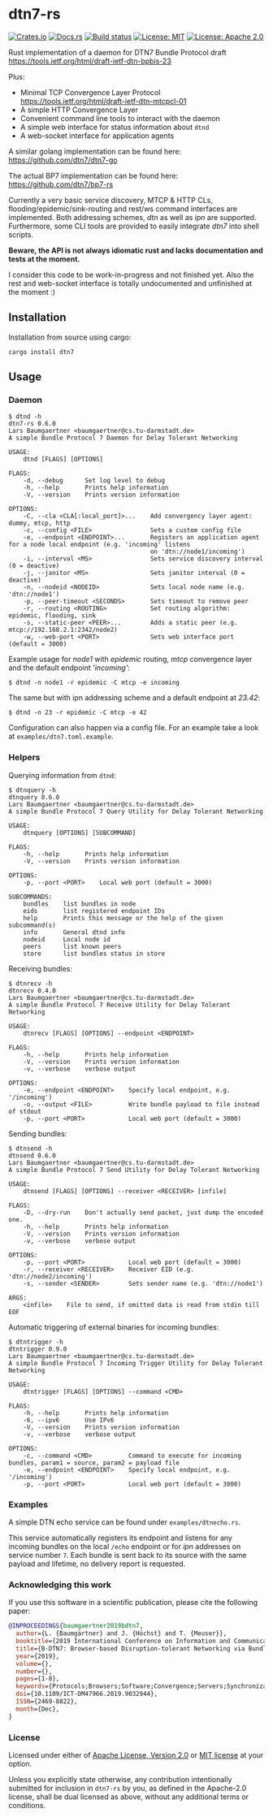# dtn7-rs

[![Crates.io](https://img.shields.io/crates/v/dtn7.svg)](https://crates.io/crates/dtn7)
[![Docs.rs](https://docs.rs/dtn7/badge.svg)](https://docs.rs/dtn7)
[![Build status](https://api.travis-ci.org/dtn7/dtn7-rs.svg?branch=master)](https://travis-ci.org/gh0st42/dtn7-rs)
[![License: MIT](https://img.shields.io/badge/License-MIT-blue.svg)](LICENSE-MIT)
[![License: Apache 2.0](https://img.shields.io/badge/License-Apache%202.0-blue.svg)](LICENSE-APACHE)

Rust implementation of a daemon for DTN7 Bundle Protocol draft https://tools.ietf.org/html/draft-ietf-dtn-bpbis-23

Plus:
* Minimal TCP Convergence Layer Protocol https://tools.ietf.org/html/draft-ietf-dtn-mtcpcl-01
* A simple HTTP Convergence Layer 
* Convenient command line tools to interact with the daemon
* A simple web interface for status information about `dtnd` 
* A web-socket interface for application agents

A similar golang implementation can be found here: https://github.com/dtn7/dtn7-go

The actual BP7 implementation can be found here: https://github.com/dtn7/bp7-rs

Currently a very basic service discovery, MTCP & HTTP CLs, flooding/epidemic/sink-routing and rest/ws command interfaces are implemented. Both addressing schemes, *dtn* as well as *ipn* are supported. Furthermore, some CLI tools are provided to easily integrate *dtn7* into shell scripts.

**Beware, the API is not always idiomatic rust and lacks documentation and tests at the moment.**

I consider this code to be work-in-progress and not finished yet. Also the rest and web-socket interface is totally undocumented and unfinished at the moment :)

## Installation

Installation from source using cargo:
```
cargo install dtn7
```

## Usage

### Daemon

```
$ dtnd -h
dtn7-rs 0.6.0
Lars Baumgaertner <baumgaertner@cs.tu-darmstadt.de>
A simple Bundle Protocol 7 Daemon for Delay Tolerant Networking

USAGE:
    dtnd [FLAGS] [OPTIONS]

FLAGS:
    -d, --debug      Set log level to debug
    -h, --help       Prints help information
    -V, --version    Prints version information

OPTIONS:
    -C, --cla <CLA[:local_port]>...    Add convergency layer agent: dummy, mtcp, http
    -c, --config <FILE>                Sets a custom config file
    -e, --endpoint <ENDPOINT>...       Registers an application agent for a node local endpoint (e.g. 'incoming' listens
                                       on 'dtn://node1/incoming')
    -i, --interval <MS>                Sets service discovery interval (0 = deactive)
    -j, --janitor <MS>                 Sets janitor interval (0 = deactive)
    -n, --nodeid <NODEID>              Sets local node name (e.g. 'dtn://node1')
    -p, --peer-timeout <SECONDS>       Sets timeout to remove peer
    -r, --routing <ROUTING>            Set routing algorithm: epidemic, flooding, sink
    -s, --static-peer <PEER>...        Adds a static peer (e.g. mtcp://192.168.2.1:2342/node2)
    -w, --web-port <PORT>              Sets web interface port (default = 3000)
```

Example usage for *node1* with *epidemic* routing, *mtcp* convergence layer and the default endpoint *'incoming'*:
```
$ dtnd -n node1 -r epidemic -C mtcp -e incoming
```

The same but with ipn addressing scheme and a default endpoint at *23.42*:
```
$ dtnd -n 23 -r epidemic -C mtcp -e 42
```

Configuration can also happen via a config file. 
For an example take a look at `examples/dtn7.toml.example`.

### Helpers

Querying information from `dtnd`:
```
$ dtnquery -h
dtnquery 0.6.0
Lars Baumgaertner <baumgaertner@cs.tu-darmstadt.de>
A simple Bundle Protocol 7 Query Utility for Delay Tolerant Networking

USAGE:
    dtnquery [OPTIONS] [SUBCOMMAND]

FLAGS:
    -h, --help       Prints help information
    -V, --version    Prints version information

OPTIONS:
    -p, --port <PORT>    Local web port (default = 3000)

SUBCOMMANDS:
    bundles    list bundles in node
    eids       list registered endpoint IDs
    help       Prints this message or the help of the given subcommand(s)
    info       General dtnd info
    nodeid     Local node id
    peers      list known peers
    store      list bundles status in store
```

Receiving bundles: 
```
$ dtnrecv -h
dtnrecv 0.4.0
Lars Baumgaertner <baumgaertner@cs.tu-darmstadt.de>
A simple Bundle Protocol 7 Receive Utility for Delay Tolerant Networking

USAGE:
    dtnrecv [FLAGS] [OPTIONS] --endpoint <ENDPOINT>

FLAGS:
    -h, --help       Prints help information
    -V, --version    Prints version information
    -v, --verbose    verbose output

OPTIONS:
    -e, --endpoint <ENDPOINT>    Specify local endpoint, e.g. '/incoming')
    -o, --output <FILE>          Write bundle payload to file instead of stdout
    -p, --port <PORT>            Local web port (default = 3000)
```

Sending bundles:
```
$ dtnsend -h
dtnsend 0.6.0
Lars Baumgaertner <baumgaertner@cs.tu-darmstadt.de>
A simple Bundle Protocol 7 Send Utility for Delay Tolerant Networking

USAGE:
    dtnsend [FLAGS] [OPTIONS] --receiver <RECEIVER> [infile]

FLAGS:
    -D, --dry-run    Don't actually send packet, just dump the encoded one.
    -h, --help       Prints help information
    -V, --version    Prints version information
    -v, --verbose    verbose output

OPTIONS:
    -p, --port <PORT>            Local web port (default = 3000)
    -r, --receiver <RECEIVER>    Receiver EID (e.g. 'dtn://node2/incoming')
    -s, --sender <SENDER>        Sets sender name (e.g. 'dtn://node1')

ARGS:
    <infile>    File to send, if omitted data is read from stdin till EOF
```

Automatic triggering of external binaries for incoming bundles:
```
$ dtntrigger -h
dtntrigger 0.9.0
Lars Baumgaertner <baumgaertner@cs.tu-darmstadt.de>
A simple Bundle Protocol 7 Incoming Trigger Utility for Delay Tolerant Networking

USAGE:
    dtntrigger [FLAGS] [OPTIONS] --command <CMD>

FLAGS:
    -h, --help       Prints help information
    -6, --ipv6       Use IPv6
    -V, --version    Prints version information
    -v, --verbose    verbose output

OPTIONS:
    -c, --command <CMD>          Command to execute for incoming bundles, param1 = source, param2 = payload file
    -e, --endpoint <ENDPOINT>    Specify local endpoint, e.g. '/incoming')
    -p, --port <PORT>            Local web port (default = 3000)
```

### Examples

A simple DTN echo service can be found under `examples/dtnecho.rs`. 

This service automatically registers its endpoint and listens for any incoming bundles on the local `/echo` endpoint or for *ipn* addresses on service number `7`. 
Each bundle is sent back to its source with the same payload and lifetime, no delivery report is requested. 

### Acknowledging this work

If you use this software in a scientific publication, please cite the following paper:

```BibTeX
@INPROCEEDINGS{baumgaertner2019bdtn7,
  author={L. {Baumgärtner} and J. {Höchst} and T. {Meuser}},
  booktitle={2019 International Conference on Information and Communication Technologies for Disaster Management (ICT-DM)},
  title={B-DTN7: Browser-based Disruption-tolerant Networking via Bundle Protocol 7},
  year={2019},
  volume={},
  number={},
  pages={1-8},
  keywords={Protocols;Browsers;Software;Convergence;Servers;Synchronization;Wireless fidelity},
  doi={10.1109/ICT-DM47966.2019.9032944},
  ISSN={2469-8822},
  month={Dec},
}
```

### License

Licensed under either of <a href="LICENSE-APACHE">Apache License, Version 2.0</a> or <a href="LICENSE-MIT">MIT license</a> at your option.


Unless you explicitly state otherwise, any contribution intentionally submitted for inclusion in `dtn7-rs` by you, as defined in the Apache-2.0 license, shall be dual licensed as above, without any additional terms or conditions.
